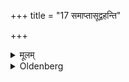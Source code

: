 +++
title = "17 समाप्तासूद्वहन्ति"

+++

<details><summary>मूलम्</summary>

समाप्तासूद्वहन्ति १७
</details>

<details><summary>Oldenberg</summary>

17. When (these verses) are finished, they carry her away
</details>
